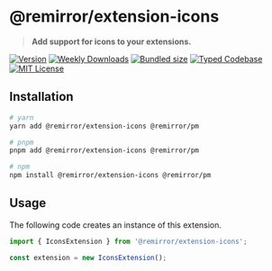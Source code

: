 # @remirror/extension-icons

> **Add support for icons to your extensions.**

[![Version][version]][npm] [![Weekly Downloads][downloads-badge]][npm] [![Bundled size][size-badge]][size] [![Typed Codebase][typescript]](#) [![MIT License][license]](#)

[version]: https://flat.badgen.net/npm/v/@remirror/extension-icons/next
[npm]: https://npmjs.com/package/@remirror/extension-icons/v/next
[license]: https://flat.badgen.net/badge/license/MIT/purple
[size]: https://bundlephobia.com/result?p=@remirror/extension-icons
[size-badge]: https://flat.badgen.net/bundlephobia/minzip/@remirror/extension-icons
[typescript]: https://flat.badgen.net/badge/icon/TypeScript?icon=typescript&label
[downloads-badge]: https://badgen.net/npm/dw/@remirror/extension-icons/red?icon=npm

## Installation

```bash
# yarn
yarn add @remirror/extension-icons @remirror/pm

# pnpm
pnpm add @remirror/extension-icons @remirror/pm

# npm
npm install @remirror/extension-icons @remirror/pm
```

## Usage

The following code creates an instance of this extension.

```ts
import { IconsExtension } from '@remirror/extension-icons';

const extension = new IconsExtension();
```
